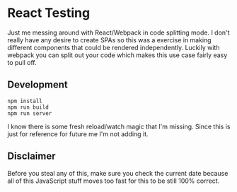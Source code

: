 # React Testing

Just me messing around with React/Webpack in code splitting mode. I don't really have any desire to create SPAs so this was a exercise in making different components that could be rendered independently. Luckily with webpack you can split out your code which makes this use case fairly easy to pull off.

## Development

```
npm install
npm run build
npm run server
```

I know there is some fresh reload/watch magic that I'm missing. Since this is just for reference for future me I'm not adding it.

## Disclaimer

Before you steal any of this, make sure you check the current date because all of this JavaScript stuff moves too fast for this to be still 100% correct.
